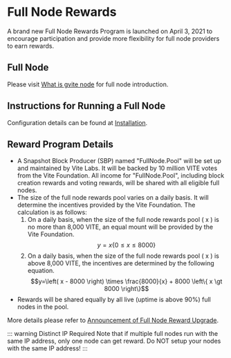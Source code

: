 # Full Node Rewards

A brand new Full Node Rewards Program is launched on April 3, 2021 to encourage participation and provide more flexibility for full node providers to earn rewards. 

## Full Node

Please visit [What is gvite node](../tutorial/node/install.md#What-is-gvite-node) for full node introduction.

## Instructions for Running a Full Node

Configuration details can be found at [Installation](../tutorial/node/install.md#full-node-reward).

## Reward Program Details

* A Snapshot Block Producer (SBP) named "FullNode.Pool" will be set up and maintained by Vite Labs. It will be backed by 10 million VITE votes from the Vite Foundation. All income for "FullNode.Pool", including block creation rewards and voting rewards, will be shared with all eligible full nodes.
* The size of the full node rewards pool varies on a daily basis. It will determine the incentives provided by the Vite Foundation. The calculation is as follows:
    1. On a daily basis, when the size of the full node rewards pool ( x ) is no more than 8,000 VITE, an equal mount will be provided by the Vite Foundation. 
    $$y=x \left\{ 0 \leq x \leq 8000 \right\}$$
    2. On a daily basis, when the size of the full node rewards pool ( x ) is above 8,000 VITE, the incentives are determined by the following equation.
    $$y=\left( x - 8000 \right) \times \frac{8000}{x} + 8000 \left\{ x \gt 8000 \right\}$$
* Rewards will be shared equally by all live (uptime is above 90%) full nodes in the pool.

More details please refer to [Announcement of Full Node Reward Upgrade](https://medium.com/vitelabs/vite-incentive-plan-full-node-reward-program-upgrade-c6e96c6405bb).

::: warning Distinct IP Required
Note that if multiple full nodes run with the same IP address, only one node can get reward. Do NOT setup your nodes with the same IP address! 
:::
